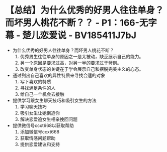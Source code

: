 # 【总结】为什么优秀的好男人往往单身？而坏男人桃花不断？？ - P1：166-无字幕 - 楚儿恋爱说 - BV185411J7bJ

-   为什么优秀的好男人往往单身？而坏男人桃花不断？
    1.  优秀男生往往单身的原因之一是太被动，缺乏展示自己的能力。
    2.  另一个原因是要求过高，对另一半的要求过于苛刻。
    3.  改变单身状态的关键在于学会展示自己和摆脱完美主义的心态。
-   通过列出自己喜欢的异性特质来寻找合适的对象
    1.  写下喜欢的特质
    2.  寻找满足条件的人
    3.  给自己一个机会去接触
-   提供学习跟女生聊天技巧和吸引女生的方法
    1.  学习聊天技巧
    2.  吸引女生让她倒追你
    3.  解决恋爱追女生相亲挽回问题
-   提供微信号ccxt668以获取帮助
    1.  添加微信号ccxt668
    2.  获取情感问题帮助
    3.  提供恋爱建议和支持